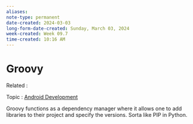 ```yaml
---
aliases:
note-type: permanent
date-created: 2024-03-03
long-form-date-created: Sunday, March 03, 2024
week-created: Week 09.7
time-created: 10:16 AM
---
```


# Groovy

Related :

Topic : [Android Development](../4-hub-notes-🚉/Android%20Development.md)

Groovy functions as a dependency manager where it allows one to add libraries
to their project and specify the versions. Sorta like PIP in Python.
